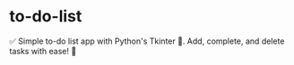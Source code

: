 # to-do-list
✅ Simple to-do list app with Python's Tkinter 🐍. Add, complete, and delete tasks with ease! 📝
